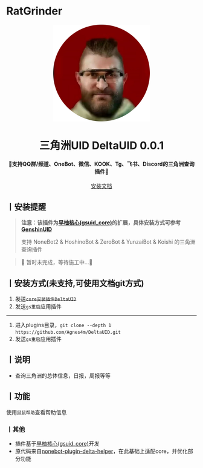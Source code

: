 # RatGrinder

<p align="center">
  <a href="https://github.com/Agnes4m/DeltaUID"><img src="./icon.png" width="256" height="256" alt="DeltaUID"></a>
</p>
<h1 align = "center">三角洲UID DeltaUID 0.0.1</h1>
<h4 align = "center">🚧支持QQ群/频道、OneBot、微信、KOOK、Tg、飞书、Discord的三角洲查询插件🚧</h4>
<div align = "center">
        <a href="http://docs.gsuid.gbots.work/#/" target="_blank">安装文档</a>
</div>

## 丨安装提醒

> **注意：该插件为[早柚核心(gsuid_core)](https://github.com/Genshin-bots/gsuid_core)的扩展，具体安装方式可参考[GenshinUID](https://github.com/KimigaiiWuyi/GenshinUID)**
>
> 支持 NoneBot2 & HoshinoBot & ZeroBot & YunzaiBot & Koishi 的三角洲查询插件
>

> 🚧 暂时未完成，等待施工中...🚧


## 丨安装方式(未支持,可使用文档git方式)

1. ~~发送`core安装插件DeltaUID`~~
2. 发送`gs重启`应用插件
---
1. 进入plugins目录，`git clone --depth 1 https://github.com/Agnes4m/DeltaUID.git`
2. 发送`gs重启`应用插件

## 丨说明

- 查询三角洲的总体信息，日报，周报等等

## 丨功能

使用`鼠鼠帮助`查看帮助信息

### 丨其他

- 插件基于[早柚核心(gsuid_core)](https://github.com/Genshin-bots/gsuid_core)开发
- 原代码来自[nonebot-plugin-delta-helper](https://github.com/BraveCowardp/nonebot-plugin-delta-helper)，在此基础上适配core，并优化部分功能